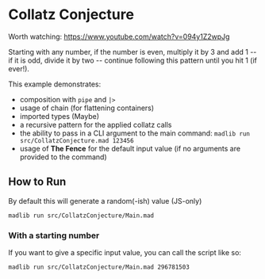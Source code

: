 # Collatz Conjecture

Worth watching: https://www.youtube.com/watch?v=094y1Z2wpJg

Starting with any number, if the number is even, multiply it by 3 and add 1 -- if it is odd, divide it by two -- continue following this pattern until you hit 1 (if ever!).

This example demonstrates:

 - composition with `pipe` and `|>`
 - usage of chain (for flattening containers)
 - imported types (Maybe)
 - a recursive pattern for the applied collatz calls
 - the ability to pass in a CLI argument to the main command: `madlib run src/CollatzConjecture.mad 123456`
 - usage of **The Fence** for the default input value (if no arguments are provided to the command)

## How to Run

By default this will generate a random(-ish) value (JS-only)

```
madlib run src/CollatzConjecture/Main.mad
```

### With a starting number

If you want to give a specific input value, you can call the script like so:

```
madlib run src/CollatzConjecture/Main.mad 296781503
```
